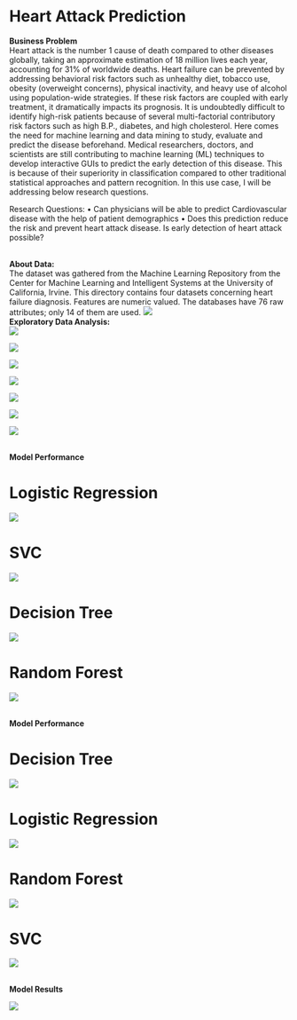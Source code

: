 # Heart Attack Prediction
<b>Business Problem </b> </br>
Heart attack is the number 1 cause of death compared to other diseases globally, taking an approximate estimation of 18 million lives each year, accounting for 31% of worldwide deaths. Heart failure can be prevented by addressing behavioral risk factors such as unhealthy diet, tobacco use, obesity (overweight concerns), physical inactivity, and heavy use of alcohol using population-wide strategies. If these risk factors are coupled with early treatment, it dramatically impacts its prognosis.
It is undoubtedly difficult to identify high-risk patients because of several multi-factorial contributory risk factors such as high B.P., diabetes, and high cholesterol. Here comes the need for machine learning and data mining to study, evaluate and predict the disease beforehand.
Medical researchers, doctors, and scientists are still contributing to machine learning (ML) techniques to develop interactive GUIs to predict the early detection of this disease. This is because of their superiority in classification compared to other traditional statistical approaches and pattern recognition. In this use case, I will be addressing below research questions.
 
Research Questions:
•	Can physicians will be able to predict Cardiovascular disease with the help of patient demographics
•	Does this prediction reduce the risk and prevent heart attack disease. Is early detection of heart attack possible?

</br><b>About Data: </b> </br>
The dataset was gathered from the Machine Learning Repository from the Center for Machine Learning and
Intelligent Systems at the University of California, Irvine. This directory contains four datasets concerning heart
failure diagnosis. Features are numeric valued. The databases have 76 raw attributes; only 14 of them are used.
![](images/dataset.jpg)
</br>
<b>Exploratory Data Analysis:</b> </br>
![](images/EDA1.jpg)

![](images/EDA2.jpg)

![](images/EDA3.jpg)

![](images/EDA4.jpg)

![](images/EDA5.jpg)

![](images/EDA6.jpg)

![](images/EDA7.jpg)
</br>

</br><b> Model Performance </b> </br>
# Logistic Regression
![](images/MR_LR.jpg)

# SVC
![](images/MR_SVC.jpg)

# Decision Tree
![](images/MR_DT.jpg)

# Random Forest
![](images/MR_RF.jpg)

</br><b> Model Performance </b> </br>

# Decision Tree
![](images/ME_DT.jpg)

# Logistic Regression
![](images/ME_LR.jpg)

# Random Forest
![](images/ME_RF.jpg)

# SVC
![](images/ME_SVC.jpg)

</br><b> Model Results </b> </br>

![](images/FR.jpg)
